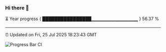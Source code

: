### Hi there 👋

⏳ Year progress { ████████████████▁▁▁▁▁▁▁▁▁▁▁▁▁▁ } 56.37 %

---

⏰ Updated on Fri, 25 Jul 2025 18:23:43 GMT

![Progress Bar CI](https://github.com/liununu/liununu/workflows/Progress%20Bar%20CI/badge.svg)
